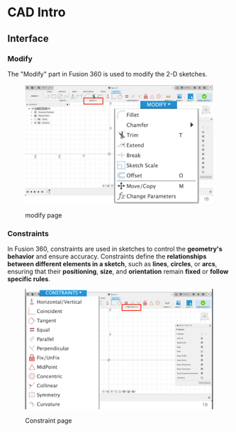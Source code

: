 # CAD Intro

## Interface

### Modify

The "Modify" part in Fusion 360 is used to modify the 2-D sketches.

<figure><img src="../../.gitbook/assets/cad-modify.png" alt=""><figcaption><p>modify page</p></figcaption></figure>

### Constraints

In Fusion 360, constraints are used in sketches to control the **geometry's behavior** and ensure accuracy. Constraints define the **relationships between different elements in a sketch**, such as **lines**, **circles**, or **arcs**, ensuring that their **positioning**, **size**, and **orientation** remain **fixed** or **follow specific rules**.

<figure><img src="../../.gitbook/assets/cad-constraint.png" alt=""><figcaption><p>Constraint page</p></figcaption></figure>
